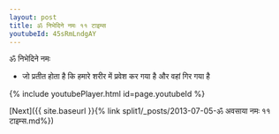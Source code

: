```yaml
---
layout: post
title: ॐ निभेदिने नमः ११ टाइम्स
youtubeId: 45sRmLndgAY
---
```

 
 
 ॐ निभेदिने नमः  
 
 -  जो प्रतीत होता है कि हमारे शरीर में प्रवेश कर गया है और वहां गिर गया है 
 
  
 
  
 
 
 
 
 
 


{% include youtubePlayer.html id=page.youtubeId %}
 
[Next]({{ site.baseurl }}{% link  split1/_posts/2013-07-05-ॐ अवसाया नमः ११ टाइम्स.md%})
 
